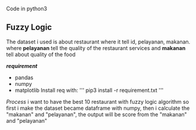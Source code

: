 Code in python3

## Fuzzy Logic
The dataset i used is about restaurant where it tell id, pelayanan, makanan.
where **pelayanan** tell the quality of the restaurant services and **makanan** tell about quality of the food

***requirement***
- pandas
- numpy
- matplotlib
Install req with:
'''
pip3 install -r requirement.txt
'''

*Process*
i want to have the best 10 restaurant with fuzzy logic algorithm
so first i make the dataset became dataframe with numpy, then i calculate the "makanan" and "pelayanan", the output will be score from the "makanan" and "pelayanan"
